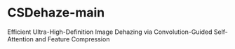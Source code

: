 # CSDehaze-main
Efficient Ultra-High-Definition Image Dehazing via Convolution-Guided Self-Attention and Feature Compression
